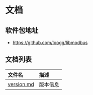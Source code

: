 # 文档

## 软件包地址

- https://github.com/loogg/libmodbus

## 文档列表

|文件名                             |描述|
|:-----                             |:----|
|[version.md](version.md)           |版本信息|



